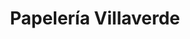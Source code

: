 ---
title: "Papelería Villaverde"
url: /talavera-de-la-reina/papeleria-villaverde/
shop: Schreibwaren
---